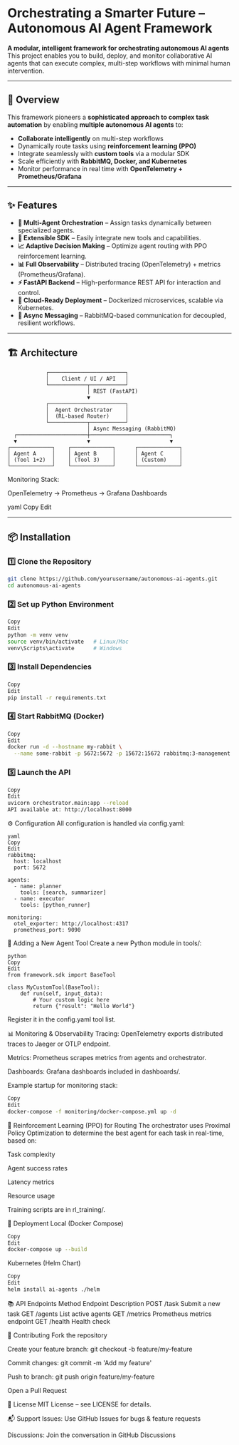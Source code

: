 # Orchestrating a Smarter Future – Autonomous AI Agent Framework

**A modular, intelligent framework for orchestrating autonomous AI agents**  
This project enables you to build, deploy, and monitor collaborative AI agents that can execute complex, multi-step workflows with minimal human intervention.

---

## 🚀 Overview

This framework pioneers a **sophisticated approach to complex task automation** by enabling **multiple autonomous AI agents** to:

- **Collaborate intelligently** on multi-step workflows
- Dynamically route tasks using **reinforcement learning (PPO)**
- Integrate seamlessly with **custom tools** via a modular SDK
- Scale efficiently with **RabbitMQ, Docker, and Kubernetes**
- Monitor performance in real time with **OpenTelemetry + Prometheus/Grafana**

---

## ✨ Features

- **🧠 Multi-Agent Orchestration** – Assign tasks dynamically between specialized agents.
- **🔌 Extensible SDK** – Easily integrate new tools and capabilities.
- **📈 Adaptive Decision Making** – Optimize agent routing with PPO reinforcement learning.
- **📊 Full Observability** – Distributed tracing (OpenTelemetry) + metrics (Prometheus/Grafana).
- **⚡ FastAPI Backend** – High-performance REST API for interaction and control.
- **🐳 Cloud-Ready Deployment** – Dockerized microservices, scalable via Kubernetes.
- **📨 Async Messaging** – RabbitMQ-based communication for decoupled, resilient workflows.

---

## 🏗️ Architecture

```text
            ┌────────────────────────┐
            │    Client / UI / API   │
            └────────────┬───────────┘
                         │ REST (FastAPI)
                         ▼
            ┌────────────────────────┐
            │  Agent Orchestrator    │
            │  (RL-based Router)     │
            └────────────┬───────────┘
                         │ Async Messaging (RabbitMQ)
  ┌──────────────────────┼─────────────────────────┐
  ▼                      ▼                         ▼
┌─────────────┐    ┌─────────────┐      ┌─────────────┐
│ Agent A     │    │ Agent B     │      │ Agent C     │
│ (Tool 1+2)  │    │ (Tool 3)    │      │ (Custom)    │
└─────────────┘    └─────────────┘      └─────────────┘
```

Monitoring Stack:

OpenTelemetry → Prometheus → Grafana Dashboards

yaml
Copy
Edit

---

## 📦 Installation

### 1️⃣ Clone the Repository
```bash
git clone https://github.com/yourusername/autonomous-ai-agents.git
cd autonomous-ai-agents
```
### 2️⃣ Set up Python Environment
```bash
Copy
Edit
python -m venv venv
source venv/bin/activate   # Linux/Mac
venv\Scripts\activate      # Windows
```
### 3️⃣ Install Dependencies
```bash
Copy
Edit
pip install -r requirements.txt
```
### 4️⃣ Start RabbitMQ (Docker)
```bash
Copy
Edit
docker run -d --hostname my-rabbit \
  --name some-rabbit -p 5672:5672 -p 15672:15672 rabbitmq:3-management
```
### 5️⃣ Launch the API
```bash
Copy
Edit
uvicorn orchestrator.main:app --reload
API available at: http://localhost:8000
```
⚙️ Configuration
All configuration is handled via config.yaml:
```text
yaml
Copy
Edit
rabbitmq:
  host: localhost
  port: 5672

agents:
  - name: planner
    tools: [search, summarizer]
  - name: executor
    tools: [python_runner]

monitoring:
  otel_exporter: http://localhost:4317
  prometheus_port: 9090
```
🧩 Adding a New Agent Tool
Create a new Python module in tools/:
```text
python
Copy
Edit
from framework.sdk import BaseTool

class MyCustomTool(BaseTool):
    def run(self, input_data):
        # Your custom logic here
        return {"result": "Hello World"}
```
Register it in the config.yaml tool list.

📊 Monitoring & Observability
Tracing: OpenTelemetry exports distributed traces to Jaeger or OTLP endpoint.

Metrics: Prometheus scrapes metrics from agents and orchestrator.

Dashboards: Grafana dashboards included in dashboards/.

Example startup for monitoring stack:

```bash
Copy
Edit
docker-compose -f monitoring/docker-compose.yml up -d
```
🧠 Reinforcement Learning (PPO) for Routing
The orchestrator uses Proximal Policy Optimization to determine the best agent for each task in real-time, based on:

Task complexity

Agent success rates

Latency metrics

Resource usage

Training scripts are in rl_training/.

🐳 Deployment
Local (Docker Compose)
```bash
Copy
Edit
docker-compose up --build
```
Kubernetes (Helm Chart)
```bash
Copy
Edit
helm install ai-agents ./helm
```
📚 API Endpoints
Method	Endpoint	Description
POST	/task	Submit a new task
GET	/agents	List active agents
GET	/metrics	Prometheus metrics endpoint
GET	/health	Health check

🤝 Contributing
Fork the repository

Create your feature branch: git checkout -b feature/my-feature

Commit changes: git commit -m 'Add my feature'

Push to branch: git push origin feature/my-feature

Open a Pull Request

📜 License
MIT License – see LICENSE for details.

📬 Support
Issues: Use GitHub Issues for bugs & feature requests

Discussions: Join the conversation in GitHub Discussions

